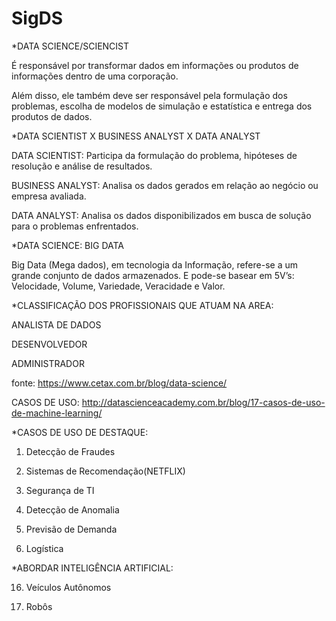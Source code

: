 # SigDS



*DATA SCIENCE/SCIENCIST

É responsável por transformar dados em informações ou produtos de informações dentro de uma corporação.

Além disso, ele também deve ser responsável pela formulação dos problemas, escolha de modelos de simulação e estatística e entrega dos produtos de dados.



*DATA SCIENTIST X BUSINESS ANALYST X DATA ANALYST

  DATA SCIENTIST: 
  Participa da formulação do problema, hipóteses de resolução e análise de resultados.

  BUSINESS ANALYST: 
  Analisa os dados gerados em relação ao negócio ou empresa avaliada.

  DATA ANALYST: 
  Analisa os dados disponibilizados em busca de solução para o problemas enfrentados.
 
*DATA SCIENCE: BIG DATA 
 
Big Data (Mega dados), em tecnologia da Informação, refere-se a um grande conjunto de dados armazenados. E pode-se basear em 5V’s: Velocidade, Volume, Variedade, Veracidade e Valor.

*CLASSIFICAÇÃO DOS PROFISSIONAIS QUE ATUAM NA AREA:
  
  ANALISTA DE DADOS 
  
  DESENVOLVEDOR 
  
  ADMINISTRADOR 
  
fonte: https://www.cetax.com.br/blog/data-science/
  
CASOS DE USO: http://datascienceacademy.com.br/blog/17-casos-de-uso-de-machine-learning/

  *CASOS DE USO DE DESTAQUE:
  
  1. Detecção de Fraudes 
  
  2. Sistemas de Recomendação(NETFLIX)
  
  8. Segurança de TI
  
  11. Detecção de Anomalia
  
  12. Previsão de Demanda
  
  13. Logística
  
  *ABORDAR INTELIGÊNCIA ARTIFICIAL:
  
  16. Veículos Autônomos
  
  17. Robôs
  
  




